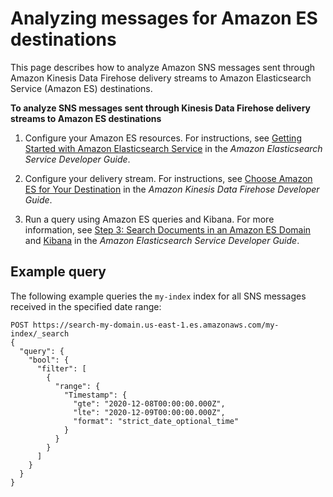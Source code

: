 # Analyzing messages for Amazon ES destinations<a name="firehose-message-analysis-elasticsearch"></a>

This page describes how to analyze Amazon SNS messages sent through Amazon Kinesis Data Firehose delivery streams to Amazon Elasticsearch Service \(Amazon ES\) destinations\.

**To analyze SNS messages sent through Kinesis Data Firehose delivery streams to Amazon ES destinations**

1. Configure your Amazon ES resources\. For instructions, see [Getting Started with Amazon Elasticsearch Service](https://docs.aws.amazon.com/elasticsearch-service/latest/developerguide/es-gsg.html) in the *Amazon Elasticsearch Service Developer Guide*\.

1. Configure your delivery stream\. For instructions, see [Choose Amazon ES for Your Destination](https://docs.aws.amazon.com/firehose/latest/dev/create-destination.html#create-destination-elasticsearch) in the *Amazon Kinesis Data Firehose Developer Guide*\.

1. Run a query using Amazon ES queries and Kibana\. For more information, see [Step 3: Search Documents in an Amazon ES Domain](https://docs.aws.amazon.com/elasticsearch-service/latest/developerguide/es-gsg-search.html) and [Kibana](https://docs.aws.amazon.com/elasticsearch-service/latest/developerguide/es-kibana.html) in the *Amazon Elasticsearch Service Developer Guide*\.

## Example query<a name="example-es-query"></a>

The following example queries the `my-index` index for all SNS messages received in the specified date range:

```
POST https://search-my-domain.us-east-1.es.amazonaws.com/my-index/_search
{
  "query": {
    "bool": {
      "filter": [
        {
          "range": {
            "Timestamp": {
              "gte": "2020-12-08T00:00:00.000Z",
              "lte": "2020-12-09T00:00:00.000Z",
              "format": "strict_date_optional_time"
            }
          }
        }
      ]
    }
  }
}
```